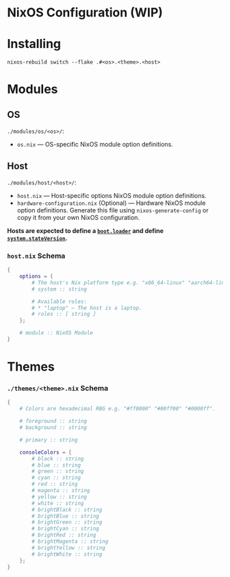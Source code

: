 # NixOS Configuration (WIP)

# Installing

```
nixos-rebuild switch --flake .#<os>.<theme>.<host>
```

# Modules

## OS

`./modules/os/<os>/`:  
* `os.nix` — OS-specific NixOS module option definitions.

## Host

`./modules/host/<host>/`:  
* `host.nix` — Host-specific options NixOS module option definitions.
* `hardware-configuration.nix` (Optional) — Hardware NixOS module option definitions. Generate this file using `nixos-generate-config` or copy it from your own NixOS configuration.  

**Hosts are expected to define a [`boot.loader`](https://search.nixos.org/options?query=boot.loader) and define [`system.stateVersion`](https://search.nixos.org/options?query=system.stateVersion).**

### `host.nix` Schema

```nix
{
    options = {
        # The host's Nix platform type e.g. "x86_64-linux" "aarch64-linux".
        # system :: string

        # Available roles:
        # * "laptop" — The host is a laptop.
        # roles :: [ string ]
    };

    # module :: NixOS Module
}
```

# Themes

### `./themes/<theme>.nix` Schema

```nix
{
    # Colors are hexadecimal RBG e.g. "#ff0000" "#00ff00" "#0000ff".

    # foreground :: string
    # background :: string

    # primary :: string

    consoleColors = {
        # black :: string
        # blue :: string
        # green :: string
        # cyan :: string
        # red :: string
        # magenta :: string
        # yellow :: string
        # white :: string
        # brightBlack :: string
        # brightBlue :: string
        # brightGreen :: string
        # brightCyan :: string
        # brightRed :: string
        # brightMagenta :: string
        # brightYellow :: string
        # brightWhite :: string
    };
}
```